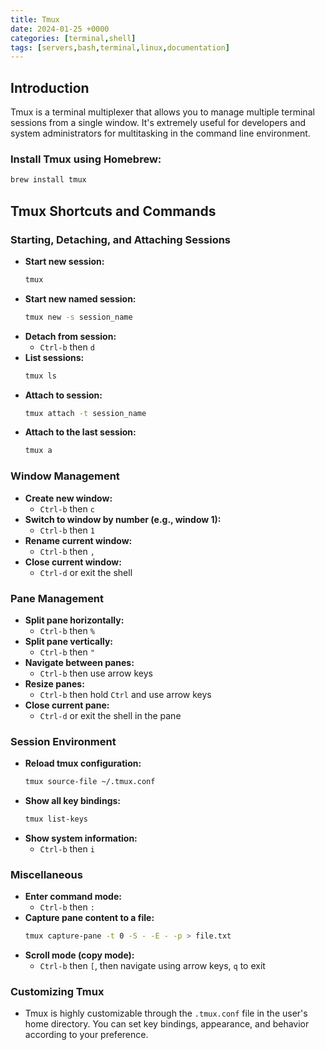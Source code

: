 ```yaml
---
title: Tmux
date: 2024-01-25 +0000
categories: [terminal,shell]
tags: [servers,bash,terminal,linux,documentation]
---
```


## Introduction
Tmux is a terminal multiplexer that allows you to manage multiple terminal sessions from a single window. It's extremely useful for developers and system administrators for multitasking in the command line environment.

### Install Tmux using Homebrew:
```bash
brew install tmux
```

## Tmux Shortcuts and Commands

### Starting, Detaching, and Attaching Sessions

- **Start new session:**
  ```bash
  tmux
  ```
- **Start new named session:**
  ```bash
  tmux new -s session_name
  ```
- **Detach from session:**
  - `Ctrl-b` then `d`
- **List sessions:**
  ```bash
  tmux ls
  ```
- **Attach to session:**
  ```bash
  tmux attach -t session_name
  ```
- **Attach to the last session:**
  ```bash
  tmux a
  ```

### Window Management

- **Create new window:**
  - `Ctrl-b` then `c`
- **Switch to window by number (e.g., window 1):**
  - `Ctrl-b` then `1`
- **Rename current window:**
  - `Ctrl-b` then `,`
- **Close current window:**
  - `Ctrl-d` or exit the shell

### Pane Management

- **Split pane horizontally:**
  - `Ctrl-b` then `%`
- **Split pane vertically:**
  - `Ctrl-b` then `"`
- **Navigate between panes:**
  - `Ctrl-b` then use arrow keys
- **Resize panes:**
  - `Ctrl-b` then hold `Ctrl` and use arrow keys
- **Close current pane:**
  - `Ctrl-d` or exit the shell in the pane

### Session Environment

- **Reload tmux configuration:**
  ```bash
  tmux source-file ~/.tmux.conf
  ```
- **Show all key bindings:**
  ```bash
  tmux list-keys
  ```
- **Show system information:**
  - `Ctrl-b` then `i`

### Miscellaneous

- **Enter command mode:**
  - `Ctrl-b` then `:`
- **Capture pane content to a file:**
  ```bash
  tmux capture-pane -t 0 -S - -E - -p > file.txt
  ```
- **Scroll mode (copy mode):**
  - `Ctrl-b` then `[`, then navigate using arrow keys, `q` to exit

### Customizing Tmux

- Tmux is highly customizable through the `.tmux.conf` file in the user's home directory. You can set key bindings, appearance, and behavior according to your preference.
